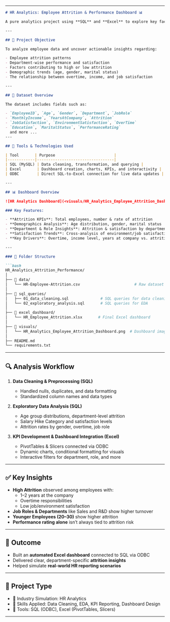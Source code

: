 
---

```markdown
# HR Analytics: Employee Attrition & Performance Dashboard 📊

A pure analytics project using **SQL** and **Excel** to explore key factors influencing employee attrition, performance, and satisfaction. This project demonstrates how structured data analysis and interactive Excel dashboards can help HR teams make informed retention and workforce optimization decisions.

---

## 📌 Project Objective

To analyze employee data and uncover actionable insights regarding:

- Employee attrition patterns
- Department-wise performance and satisfaction
- Factors contributing to high or low attrition
- Demographic trends (age, gender, marital status)
- The relationship between overtime, income, and job satisfaction

---

## 📁 Dataset Overview

The dataset includes fields such as:

- `EmployeeID`, `Age`, `Gender`, `Department`, `JobRole`
- `MonthlyIncome`, `YearsAtCompany`, `Attrition`
- `JobSatisfaction`, `EnvironmentSatisfaction`, `OverTime`
- `Education`, `MaritalStatus`, `PerformanceRating`
  and more ...
---

## 🧰 Tools & Technologies Used

| Tool       | Purpose                          |
|------------|----------------------------------|
| SQL (MySQL) | Data cleaning, transformation, and querying |
| Excel       | Dashboard creation, charts, KPIs, and interactivity |
| ODBC        | Direct SQL-to-Excel connection for live data updates |

---

## 📊 Dashboard Overview

![HR Analytics Dashboard](<visuals/HR_Analytics_Employee_Attrition_Dashboard.png>)

### Key Features:

- **Attrition KPIs**: Total employees, number & rate of attrition
- **Demographics Analysis**: Age distribution, gender, marital status
- **Department & Role Insights**: Attrition & satisfaction by department/job role
- **Satisfaction Trends**: Cross-analysis of environment/job satisfaction
- **Key Drivers**: Overtime, income level, years at company vs. attrition

---

### 📁 Folder Structure 

```bash
HR_Analytics_Attrition_Performance/
│
├── 📁 data/
│   └── HR-Employee-Attrition.csv                        # Raw dataset used in the project
│
├── 📁 sql_queries/
│   ├── 01_data_cleaning.sql              # SQL queries for data cleaning/preparation
│   └── 02_exploratory_analysis.sql       # SQL queries for EDA
│
├── 📁 excel_dashboard/
│   └── HR_Employee_Attrition.xlsx       # Final Excel dashboard 
│
├── 📁 visuals/
│   └── HR_Analytics_Employee_Attrition_Dashboard.png  # Dashboard image (for README or portfolio)
│
├── README.md
└── requirements.txt
```

---

## 🔍 Analysis Workflow

1. **Data Cleaning & Preprocessing (SQL)**  
   - Handled nulls, duplicates, and data formatting
   - Standardized column names and data types

2. **Exploratory Data Analysis (SQL)**  
   - Age group distributions, department-level attrition
   - Salary Hike Category and satisfaction levels
   - Attrition rates by gender, overtime, job role

3. **KPI Development & Dashboard Integration (Excel)**  
   - PivotTables & Slicers connected via ODBC
   - Dynamic charts, conditional formatting for visuals
   - Interactive filters for department, role, and more

---

## ✅ Key Insights

- **High Attrition** observed among employees with:
  - 1–2 years at the company
  - Overtime responsibilities
  - Low job/environment satisfaction
- **Job Roles & Departments** like Sales and R&D show higher turnover
- **Younger Employees (20–30)** show higher attrition
- **Performance rating alone** isn’t always tied to attrition risk

---


## 🎯 Outcome

- Built an **automated Excel dashboard** connected to SQL via ODBC
- Delivered clear, department-specific **attrition insights**
- Helped simulate **real-world HR reporting scenarios**

---

## 📎 Project Type

- 💼 Industry Simulation: HR Analytics
- 🧠 Skills Applied: Data Cleaning, EDA, KPI Reporting, Dashboard Design
- 📁 Tools: SQL (ODBC), Excel (PivotTables, Slicers)

---


